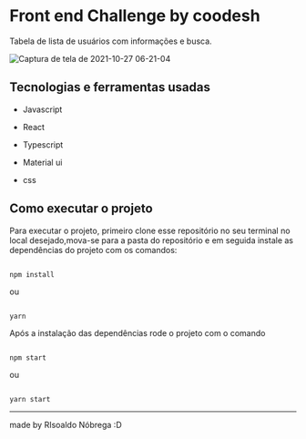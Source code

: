 
# Front end Challenge by coodesh

  

Tabela  de lista de usuários com informações e busca.

  
![Captura de tela de 2021-10-27 06-21-04](https://user-images.githubusercontent.com/21092692/139066226-cc68e906-43ac-41c3-a259-b1f2c5963166.png)
  

## Tecnologias e ferramentas usadas

  
- Javascript

- React

- Typescript

- Material ui

- css
  

## Como executar o projeto

  

Para executar o projeto, primeiro clone esse repositório no seu terminal no local desejado,mova-se para a pasta do repositório e em seguida instale as dependências do projeto com os comandos:

  

```

npm install

```

ou

```

yarn

```

  

Após a instalação das dependências rode o projeto com o comando

```

npm start

```

ou

```

yarn start

```

  

---

made by RIsoaldo Nóbrega :D
